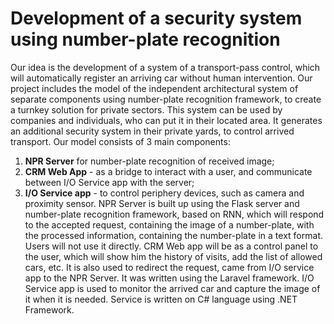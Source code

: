 # Development of a security system using number-plate recognition
Our idea is the development of a system of a transport-pass control, which will automatically register an arriving car without human intervention. Our project includes the model of the independent architectural system of separate components using number-plate recognition framework, to create a turnkey solution for private sectors. 
This system can be used by companies and individuals, who can put it in their located area. It generates an additional security system in their private yards, to control arrived transport. Our model consists of 3 main components:
1. **NPR Server** for number-plate recognition of received image;
2. **CRM Web App** - as a bridge to interact with a user, and communicate between I/O Service app with the server;
3. **I/O Service app** - to control periphery devices, such as camera and proximity sensor. 
NPR Server is built up using the Flask server and number-plate recognition framework, based on RNN, which will respond to the accepted request, containing the image of a number-plate, with the processed information, containing the number-plate in a text format. Users will not use it directly.
CRM Web app will be as a control panel to the user, which will show him the history of visits, add the list of allowed cars, etc. It is also used to redirect the request, came from I/O service app to the NPR Server. It was written using the Laravel framework. 
I/O Service app is used to monitor the arrived car and capture the image of it when it is needed. Service is written on C# language using .NET Framework.
